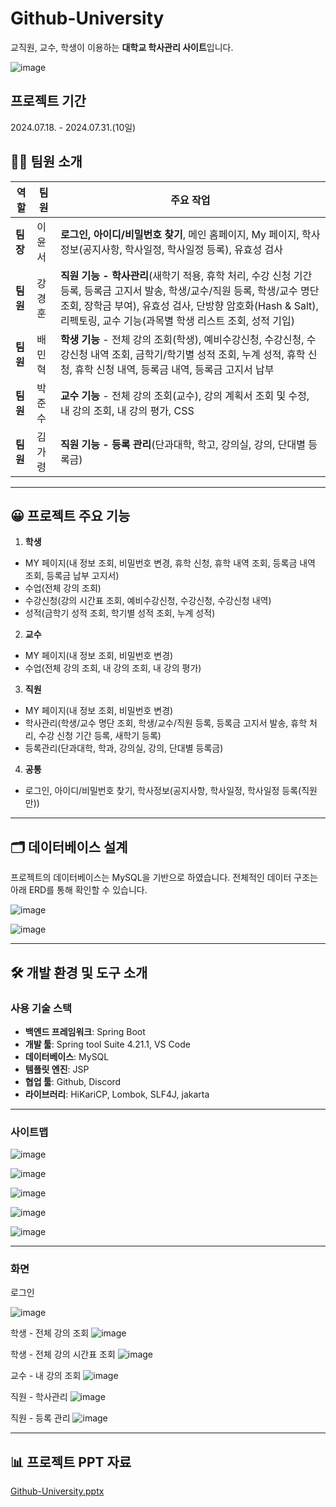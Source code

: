 # Github-University
교직원, 교수, 학생이 이용하는 **대학교 학사관리 사이트**입니다.

![image](https://github.com/user-attachments/assets/1b458306-1272-4f6f-8468-6f51c078bad7)

## 프로젝트 기간
2024.07.18. - 2024.07.31.(10일)


## 🙋‍♀️ 팀원 소개

| 역할         | 팀원   | 주요 작업 |
|--------------|--------|-----------|
| **팀장**     | 이윤서  | **로그인, 아이디/비밀번호 찾기**, 메인 홈페이지, My 페이지, 학사정보(공지사항, 학사일정, 학사일정 등록), 유효성 검사 |
| **팀원**     | 강경훈  | **직원 기능 - 학사관리**(새학기 적용, 휴학 처리, 수강 신청 기간 등록, 등록금 고지서 발송, 학생/교수/직원 등록, 학생/교수 명단 조회, 장학금 부여), 유효성 검사, 단방향 암호화(Hash & Salt), 리펙토링, 교수 기능(과목별 학생 리스트 조회, 성적 기입) |
| **팀원**     | 배민혁  | **학생 기능** - 전체 강의 조회(학생), 예비수강신청, 수강신청, 수강신청 내역 조회, 금학기/학기별 성적 조회, 누계 성적, 휴학 신청, 휴학 신청 내역, 등록금 내역, 등록금 고지서 납부|
| **팀원**     | 박준수  | **교수 기능** - 전체 강의 조회(교수), 강의 계획서 조회 및 수정, 내 강의 조회, 내 강의 평가, CSS |
| **팀원**     | 김가령  | **직원 기능 - 등록 관리**(단과대학, 학고, 강의실, 강의, 단대별 등록금) |

---

## 😀 프로젝트 주요 기능

1. **학생**
- MY 페이지(내 정보 조회, 비밀번호 변경, 휴학 신청, 휴학 내역 조회, 등록금 내역 조회, 등록금 납부 고지서)
- 수업(전체 강의 조회)
- 수강신청(강의 시간표 조회, 예비수강신청, 수강신청, 수강신청 내역)
- 성적(금학기 성적 조회, 학기별 성적 조회, 누계 성적)

2. **교수**
- MY 페이지(내 정보 조회, 비밀번호 변경)
- 수업(전체 강의 조회, 내 강의 조회, 내 강의 평가)

3. **직원**
- MY 페이지(내 정보 조회, 비밀번호 변경)
- 학사관리(학생/교수 명단 조회, 학생/교수/직원 등록, 등록금 고지서 발송, 휴학 처리, 수강 신청 기간 등록, 새학기 등록)
- 등록관리(단과대학, 학과, 강의실, 강의, 단대별 등록금)

4. **공통**
- 로그인, 아이디/비밀번호 찾기, 학사정보(공지사항, 학사일정, 학사일정 등록(직원만))
---

## 🗂 데이터베이스 설계

프로젝트의 데이터베이스는 MySQL을 기반으로 하였습니다. 전체적인 데이터 구조는 아래 ERD를 통해 확인할 수 있습니다.

![image](https://github.com/user-attachments/assets/58336a60-d95f-4f3e-b9eb-bfceea6188dc)

![image](https://github.com/user-attachments/assets/45cc2dec-f30e-4b1c-a4a4-dab3e29362f4)

---

## 🛠 개발 환경 및 도구 소개

### 사용 기술 스택

- **백엔드 프레임워크**: Spring Boot
- **개발 툴**: Spring tool Suite 4.21.1, VS Code
- **데이터베이스**: MySQL
- **템플릿 엔진**: JSP
- **협업 툴**: Github, Discord
- **라이브러리**: HiKariCP, Lombok, SLF4J, jakarta

---

### 사이트맵
![image](https://github.com/user-attachments/assets/10db0d70-58a6-4a2e-bbcf-3a47ba6ffa04)

![image](https://github.com/user-attachments/assets/46fd0d10-ec17-4db9-afe1-fc7e2d0e3749)

![image](https://github.com/user-attachments/assets/28b60fd5-4eec-408e-b2c1-55feb65caeee)

![image](https://github.com/user-attachments/assets/3fbaab72-7ca8-46c6-b306-ca812832ed40)

![image](https://github.com/user-attachments/assets/9438c973-320a-4edf-9a23-098df53095c1)

---
### 화면
로그인


![image](https://github.com/user-attachments/assets/14151615-237b-4b77-a3b2-3d9c8849042e)


학생 - 전체 강의 조회
![image](https://github.com/user-attachments/assets/aa385969-4297-4e22-b14a-b196326e95b3)

학생 - 전체 강의 시간표 조회
![image](https://github.com/user-attachments/assets/942fb491-b138-44cd-992a-8a4e68e11d30)

교수 - 내 강의 조회
![image](https://github.com/user-attachments/assets/ea7dd41d-a975-4ae3-ac90-4f44be3144f0)

직원 - 학사관리
![image](https://github.com/user-attachments/assets/7a9222ce-2112-4146-b264-72b54c8d7c81)

직원 - 등록 관리
![image](https://github.com/user-attachments/assets/27b30396-76b1-425b-9012-fd716f8458ad)

---

## 📊 프로젝트 PPT 자료
[Github-University.pptx](https://github.com/user-attachments/files/17643896/Github-University.pptx?raw=true)

